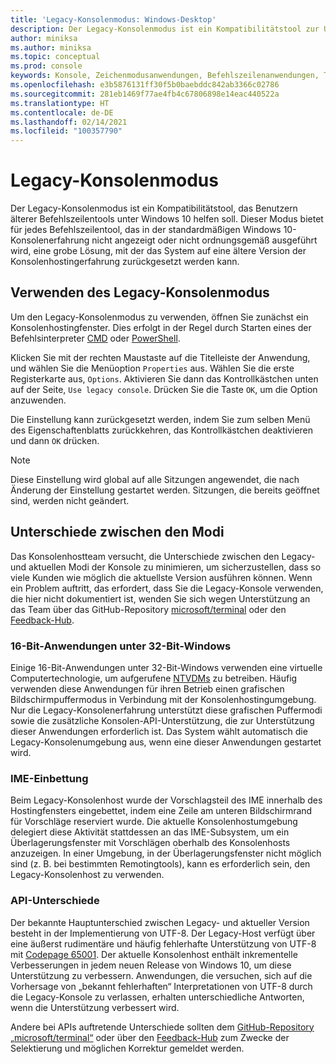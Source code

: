 ```yaml
---
title: 'Legacy-Konsolenmodus: Windows-Desktop'
description: Der Legacy-Konsolenmodus ist ein Kompatibilitätstool zur Unterstützung beim Ausführen von Befehlszeilenanwendungen, die möglicherweise nicht mit dem Windows 10-Konsolenhost funktionieren.
author: miniksa
ms.author: miniksa
ms.topic: conceptual
ms.prod: console
keywords: Konsole, Zeichenmodusanwendungen, Befehlszeilenanwendungen, Terminalanwendungen, Konsolen-API, Kompatibilität
ms.openlocfilehash: e3b5876131ff30f5b0baebddc842ab3366c02786
ms.sourcegitcommit: 281eb1469f77ae4fb4c67806898e14eac440522a
ms.translationtype: HT
ms.contentlocale: de-DE
ms.lasthandoff: 02/14/2021
ms.locfileid: "100357790"
---
```

# <a name="legacy-console-mode"></a>Legacy-Konsolenmodus

Der Legacy-Konsolenmodus ist ein Kompatibilitätstool, das Benutzern älterer Befehlszeilentools unter Windows 10 helfen soll. Dieser Modus bietet für jedes Befehlszeilentool, das in der standardmäßigen Windows 10-Konsolenerfahrung nicht angezeigt oder nicht ordnungsgemäß ausgeführt wird, eine grobe Lösung, mit der das System auf eine ältere Version der Konsolenhostingerfahrung zurückgesetzt werden kann.

## <a name="using-legacy-console-mode"></a>Verwenden des Legacy-Konsolenmodus

Um den Legacy-Konsolenmodus zu verwenden, öffnen Sie zunächst ein Konsolenhostingfenster. Dies erfolgt in der Regel durch Starten eines der Befehlsinterpreter [CMD](/windows-server/administration/windows-commands/cmd) oder [PowerShell](/powershell/scripting/install/installing-windows-powershell).

Klicken Sie mit der rechten Maustaste auf die Titelleiste der Anwendung, und wählen Sie die Menüoption `Properties` aus. Wählen Sie die erste Registerkarte aus, `Options`. Aktivieren Sie dann das Kontrollkästchen unten auf der Seite, `Use legacy console`. Drücken Sie die Taste `OK`, um die Option anzuwenden.

Die Einstellung kann zurückgesetzt werden, indem Sie zum selben Menü des Eigenschaftenblatts zurückkehren, das Kontrollkästchen deaktivieren und dann `OK` drücken.

> [!NOTE]
>Diese Einstellung wird global auf alle Sitzungen angewendet, die nach Änderung der Einstellung gestartet werden. Sitzungen, die bereits geöffnet sind, werden nicht geändert.

## <a name="differences-between-modes"></a>Unterschiede zwischen den Modi

Das Konsolenhostteam versucht, die Unterschiede zwischen den Legacy- und aktuellen Modi der Konsole zu minimieren, um sicherzustellen, dass so viele Kunden wie möglich die aktuellste Version ausführen können. Wenn ein Problem auftritt, das erfordert, dass Sie die Legacy-Konsole verwenden, die hier nicht dokumentiert ist, wenden Sie sich wegen Unterstützung an das Team über das GitHub-Repository [microsoft/terminal](https://github.com/microsoft/terminal/) oder den [Feedback-Hub](/windows-insider/feedback-hub/feedback-hub-app).

### <a name="16-bit-applications-on-32-bit-windows"></a>16-Bit-Anwendungen unter 32-Bit-Windows

Einige 16-Bit-Anwendungen unter 32-Bit-Windows verwenden eine virtuelle Computertechnologie, um aufgerufene [NTVDMs](/windows/compatibility/ntvdm-and-16-bit-app-support) zu betreiben. Häufig verwenden diese Anwendungen für ihren Betrieb einen grafischen Bildschirmpuffermodus in Verbindung mit der Konsolenhostingumgebung. Nur die Legacy-Konsolenerfahrung unterstützt diese grafischen Puffermodi sowie die zusätzliche Konsolen-API-Unterstützung, die zur Unterstützung dieser Anwendungen erforderlich ist. Das System wählt automatisch die Legacy-Konsolenumgebung aus, wenn eine dieser Anwendungen gestartet wird.

### <a name="ime-embedding"></a>IME-Einbettung

Beim Legacy-Konsolenhost wurde der Vorschlagsteil des IME innerhalb des Hostingfensters eingebettet, indem eine Zeile am unteren Bildschirmrand für Vorschläge reserviert wurde. Die aktuelle Konsolenhostumgebung delegiert diese Aktivität stattdessen an das IME-Subsystem, um ein Überlagerungsfenster mit Vorschlägen oberhalb des Konsolenhosts anzuzeigen. In einer Umgebung, in der Überlagerungsfenster nicht möglich sind (z. B. bei bestimmten Remotingtools), kann es erforderlich sein, den Legacy-Konsolenhost zu verwenden.

### <a name="api-differences"></a>API-Unterschiede

Der bekannte Hauptunterschied zwischen Legacy- und aktueller Version besteht in der Implementierung von UTF-8. Der Legacy-Host verfügt über eine äußerst rudimentäre und häufig fehlerhafte Unterstützung von UTF-8 mit [Codepage 65001](/windows/win32/intl/code-pages). Der aktuelle Konsolenhost enthält inkrementelle Verbesserungen in jedem neuen Release von Windows 10, um diese Unterstützung zu verbessern. Anwendungen, die versuchen, sich auf die Vorhersage von „bekannt fehlerhaften“ Interpretationen von UTF-8 durch die Legacy-Konsole zu verlassen, erhalten unterschiedliche Antworten, wenn die Unterstützung verbessert wird.

Andere bei APIs auftretende Unterschiede sollten dem [GitHub-Repository „microsoft/terminal“](https://github.com/microsoft/terminal/) oder über den [Feedback-Hub](/windows-insider/feedback-hub/feedback-hub-app) zum Zwecke der Selektierung und möglichen Korrektur gemeldet werden.